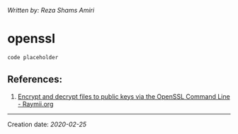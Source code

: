 _Written by: Reza Shams Amiri_
# openssl



``` sh
code placeholder
```

## References:
1. [Encrypt and decrypt files to public keys via the OpenSSL Command Line - Raymii.org][EADFTPKVTOCLRO]

* * *
Creation date: _2020-02-25_

[EADFTPKVTOCLRO]: https://raymii.org/s/tutorials/Encrypt_and_decrypt_files_to_public_keys_via_the_OpenSSL_Command_Line.html